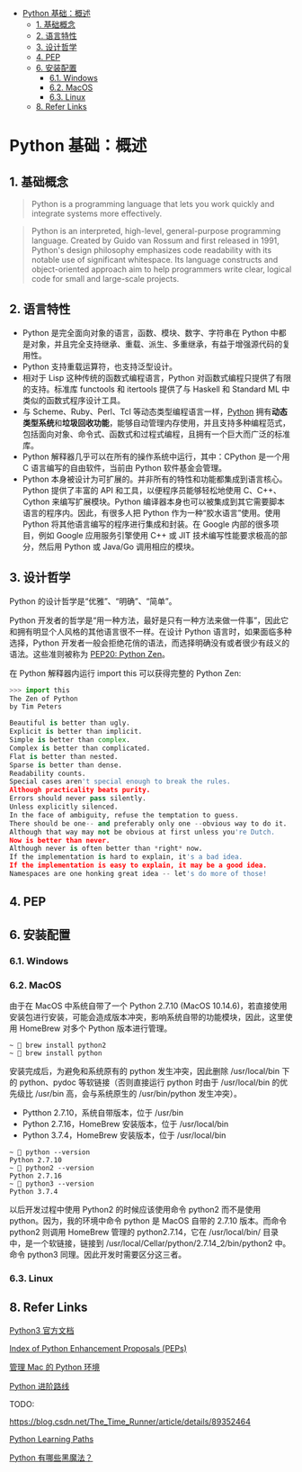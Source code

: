 - [Python 基础：概述](#python-基础概述)
  - [1. 基础概念](#1-基础概念)
  - [2. 语言特性](#2-语言特性)
  - [3. 设计哲学](#3-设计哲学)
  - [4. PEP](#4-pep)
  - [6. 安装配置](#6-安装配置)
    - [6.1. Windows](#61-windows)
    - [6.2. MacOS](#62-macos)
    - [6.3. Linux](#63-linux)
  - [8. Refer Links](#8-refer-links)

# Python 基础：概述

## 1. 基础概念

> Python is a programming language that lets you work quickly and integrate systems more effectively.

> Python is an interpreted, high-level, general-purpose programming language. Created by Guido van Rossum and first released in 1991, Python's design philosophy emphasizes code readability with its notable use of significant whitespace. Its language constructs and object-oriented approach aim to help programmers write clear, logical code for small and large-scale projects.

## 2. 语言特性

- Python 是完全面向对象的语言，函数、模块、数字、字符串在 Python 中都是对象，并且完全支持继承、重载、派生、多重继承，有益于增强源代码的复用性。
- Python 支持重载运算符，也支持泛型设计。
- 相对于 Lisp 这种传统的函数式编程语言，Python 对函数式编程只提供了有限的支持。标准库 functools 和 itertools 提供了与 Haskell 和 Standard ML 中类似的函数式程序设计工具。
- 与 Scheme、Ruby、Perl、Tcl 等动态类型编程语言一样，[Python](https://en.wikipedia.org/wiki/Python_(programming_language)) 拥有**动态类型系统**和**垃圾回收功能**，能够自动管理内存使用，并且支持多种编程范式，包括面向对象、命令式、函数式和过程式编程，且拥有一个巨大而广泛的标准库。
- Python 解释器几乎可以在所有的操作系统中运行，其中：CPython 是一个用 C 语言编写的自由软件，当前由 Python 软件基金会管理。
- Python 本身被设计为可扩展的。并非所有的特性和功能都集成到语言核心。Python 提供了丰富的 API 和工具，以便程序员能够轻松地使用 C、C++、Cython 来编写扩展模块。Python 编译器本身也可以被集成到其它需要脚本语言的程序内。因此，有很多人把 Python 作为一种“胶水语言”使用。使用 Python 将其他语言编写的程序进行集成和封装。在 Google 内部的很多项目，例如 Google 应用服务引擎使用 C++ 或 JIT 技术编写性能要求极高的部分，然后用 Python 或 Java/Go 调用相应的模块。

## 3. 设计哲学

Python 的设计哲学是“优雅”、“明确”、“简单”。

Python 开发者的哲学是“用一种方法，最好是只有一种方法来做一件事”，因此它和拥有明显个人风格的其他语言很不一样。在设计 Python 语言时，如果面临多种选择，Python 开发者一般会拒绝花俏的语法，而选择明确没有或者很少有歧义的语法。这些准则被称为 [PEP20: Python Zen](https://www.python.org/dev/peps/pep-0020/)。

在 Python 解释器内运行 import this 可以获得完整的 Python Zen:
```python
>>> import this
The Zen of Python
by Tim Peters

Beautiful is better than ugly.
Explicit is better than implicit.
Simple is better than complex.
Complex is better than complicated.
Flat is better than nested.
Sparse is better than dense.
Readability counts.
Special cases aren't special enough to break the rules.
Although practicality beats purity.
Errors should never pass silently.
Unless explicitly silenced.
In the face of ambiguity, refuse the temptation to guess.
There should be one-- and preferably only one --obvious way to do it.
Although that way may not be obvious at first unless you're Dutch.
Now is better than never.
Although never is often better than *right* now.
If the implementation is hard to explain, it's a bad idea.
If the implementation is easy to explain, it may be a good idea.
Namespaces are one honking great idea -- let's do more of those!
```

## 4. PEP

## 6. 安装配置

### 6.1. Windows

### 6.2. MacOS

由于在 MacOS 中系统自带了一个 Python 2.7.10 (MacOS 10.14.6)，若直接使用安装包进行安装，可能会造成版本冲突，影响系统自带的功能模块，因此，这里使用 HomeBrew 对多个 Python 版本进行管理。

```
~  brew install python2
~  brew install python
```

安装完成后，为避免和系统原有的 python 发生冲突，因此删除 /usr/local/bin 下的 python、pydoc 等软链接（否则直接运行 python 时由于 /usr/local/bin 的优先级比 /usr/bin 高，会与系统原生的 /usr/bin/python 发生冲突）。

- Pytthon 2.7.10，系统自带版本，位于 /usr/bin
- Python 2.7.16，HomeBrew 安装版本，位于 /usr/local/bin
- Python 3.7.4，HomeBrew 安装版本，位于 /usr/local/bin
```
~  python --version
Python 2.7.10
~  python2 --version
Python 2.7.16
~  python3 --version
Python 3.7.4
```

以后开发过程中使用 Python2 的时候应该使用命令 python2 而不是使用 python。因为，我的环境中命令 python 是 MacOS 自带的 2.7.10 版本。而命令 python2 则调用 HomeBrew 管理的 python2.7.14，它在 /usr/local/bin/ 目录中，是一个软链接，链接到 /usr/local/Cellar/python/2.7.14_2/bin/python2 中。命令 python3 同理。因此开发时需要区分这三者。

### 6.3. Linux

## 8. Refer Links

[Python3 官方文档](https://docs.python.org/zh-cn/3/)

[Index of Python Enhancement Proposals (PEPs)](https://www.python.org/dev/peps/)

[管理 Mac 的 Python 环境](https://www.jianshu.com/p/28e0c23bff84)

[Python 进阶路线](https://stackoverflow.com/questions/2573135/python-progression-path-from-apprentice-to-guru)

TODO:

https://blog.csdn.net/The_Time_Runner/article/details/89352464

[Python Learning Paths](https://realpython.com/learning-paths/)

[Python 有哪些黑魔法？](https://www.zhihu.com/question/29995881/answer/172961766)
